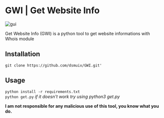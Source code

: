 # GWI | Get Website Info
![gui](https://i.imgur.com/Rr5GB7v.jpg)

Get Website Info (GWI) is a python tool to get website informations with Whois module

## Installation
`git clone https://github.com/dsmuix/GWI.git'`

## Usage
`python install -r requirements.txt`  
`python get.py` *if it doesn't work try using python3 get.py*

**I am not responsible for any malicious use of this tool, you know what you do.**
